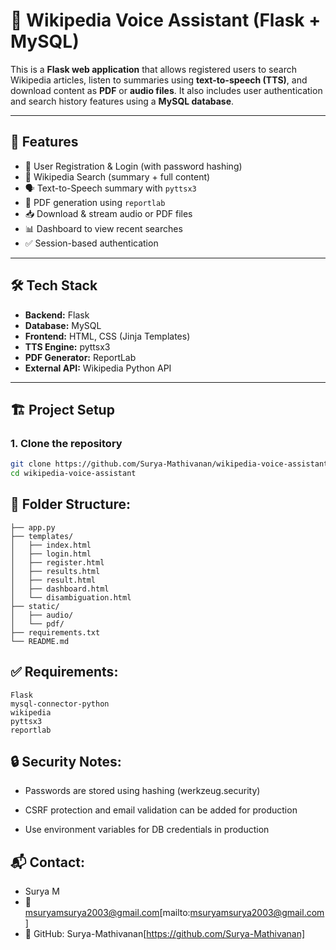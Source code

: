 # 🧠 Wikipedia Voice Assistant (Flask + MySQL)

This is a **Flask web application** that allows registered users to search Wikipedia articles, listen to summaries using **text-to-speech (TTS)**, and download content as **PDF** or **audio files**. It also includes user authentication and search history features using a **MySQL database**.

---

## 🚀 Features

- 🔐 User Registration & Login (with password hashing)
- 🔎 Wikipedia Search (summary + full content)
- 🗣️ Text-to-Speech summary with `pyttsx3`
- 📄 PDF generation using `reportlab`
- 📥 Download & stream audio or PDF files
- 📊 Dashboard to view recent searches
- ✅ Session-based authentication

---

## 🛠️ Tech Stack

- **Backend:** Flask
- **Database:** MySQL
- **Frontend:** HTML, CSS (Jinja Templates)
- **TTS Engine:** pyttsx3
- **PDF Generator:** ReportLab
- **External API:** Wikipedia Python API

---

## 🏗️ Project Setup

### 1. Clone the repository

```bash
git clone https://github.com/Surya-Mathivanan/wikipedia-voice-assistant.git
cd wikipedia-voice-assistant
```


## 📁 Folder Structure:

```📦 wikipedia-voice-assistant
├── app.py
├── templates/
│   ├── index.html
│   ├── login.html
│   ├── register.html
│   ├── results.html
│   ├── result.html
│   ├── dashboard.html
│   └── disambiguation.html
├── static/
│   ├── audio/
│   └── pdf/
├── requirements.txt
└── README.md
```

## ✅ Requirements:
```
Flask
mysql-connector-python
wikipedia
pyttsx3
reportlab

```

## 🔒 Security Notes:
 - Passwords are stored using hashing (werkzeug.security)

 - CSRF protection and email validation can be added for production

 - Use environment variables for DB credentials in production

## 📬 Contact:
 - Surya M
- 📧 msuryamsurya2003@gmail.com[mailto:msuryamsurya2003@gmail.com]
- 🔗 GitHub: Surya-Mathivanan[https://github.com/Surya-Mathivanan]


